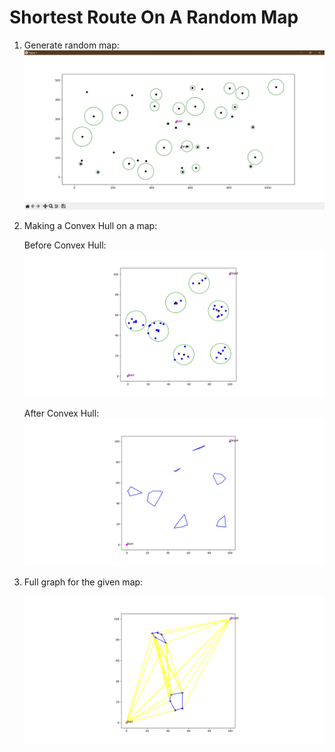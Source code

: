 # Shortest Route On A Random Map

1. Generate random map:
![Generated random map exemple](Examples/generated_random_map_exemple.jpg)

2. Making a Convex Hull on a map:
   
   Before Convex Hull:
    ![Before Convex Hull](Examples/cpp_input.png)
    
    After Convex Hull:  
    ![After Convex Hull](Examples/cpp_output(ConvexHull).png)

3. Full graph for the given map:

   ![Full graph](Examples/Full_graph.png)
